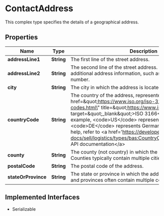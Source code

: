 

# ContactAddress

This complex type specifies the details of a geographical address.
## Properties

Name | Type | Description | Notes
------------ | ------------- | ------------- | -------------
**addressLine1** | **String** | The first line of the street address. |  [optional]
**addressLine2** | **String** | The second line of the street address. Use this field for additional address information, such as a suite or apartment number. |  [optional]
**city** | **String** | The city in which the address is located. |  [optional]
**countryCode** | **String** | The country of the address, represented as two-letter &lt;a href&#x3D;\&quot;https://www.iso.org/iso-3166-country-codes.html\&quot; title&#x3D;\&quot;https://www.iso.org\&quot; target&#x3D;\&quot;_blank\&quot;&gt;ISO 3166&lt;/a&gt; country code. For example, &lt;code&gt;US&lt;/code&gt; represents the United States and &lt;code&gt;DE&lt;/code&gt; represents Germany. For implementation help, refer to &lt;a href&#x3D;&#39;https://developer.ebay.com/api-docs/sell/logistics/types/bas:CountryCodeEnum&#39;&gt;eBay API documentation&lt;/a&gt; |  [optional]
**county** | **String** | The county (not country) in which the address is located. Counties typically contain multiple cities or towns. |  [optional]
**postalCode** | **String** | The postal code of the address. |  [optional]
**stateOrProvince** | **String** | The state or province in which the address is located. States and provinces often contain multiple counties. |  [optional]


## Implemented Interfaces

* Serializable


